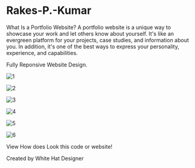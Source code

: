 # Rakes-P.-Kumar
What Is a Portfolio Website? A portfolio website is a unique way to showcase your work and let others know about yourself. It's like an evergreen platform for your projects, case studies, and information about you. In addition, it's one of the best ways to express your personality, experience, and capabilities.

Fully Reponsive Website Design.

![1](https://user-images.githubusercontent.com/97239651/210509833-0278406b-7310-4fb1-8074-ee426e74621c.PNG)


![2](https://user-images.githubusercontent.com/97239651/210509859-7d9599df-d7cd-4f09-a479-11588cbbc232.PNG)


![3](https://user-images.githubusercontent.com/97239651/210509895-635d7f70-e268-4dc0-b324-ddea2d3f613f.PNG)


![4](https://user-images.githubusercontent.com/97239651/210509901-b2cb743d-bb0a-4c11-b252-9aa580a922da.PNG)


![5](https://user-images.githubusercontent.com/97239651/210509903-5782a8bb-ddda-4d70-a2cb-a5b79f87b27c.PNG)


![6](https://user-images.githubusercontent.com/97239651/210509892-d4086914-b150-4e4c-83c5-b22a5563c0f0.PNG)


View How does Look this code or website!

Created by White Hat Designer
